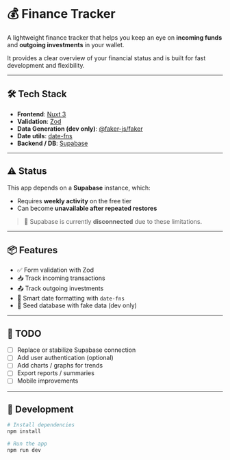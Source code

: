 # 💰 Finance Tracker

A lightweight finance tracker that helps you keep an eye on **incoming funds** and **outgoing investments** in your wallet.

It provides a clear overview of your financial status and is built for fast development and flexibility.

---

## 🛠️ Tech Stack

- **Frontend**: [Nuxt 3](https://nuxt.com/)
- **Validation**: [Zod](https://zod.dev/)
- **Data Generation (dev only)**: [@faker-js/faker](https://github.com/faker-js/faker)
- **Date utils**: [date-fns](https://date-fns.org/)
- **Backend / DB**: [Supabase](https://supabase.com/)

---

## ⚠️ Status

This app depends on a **Supabase** instance, which:
- Requires **weekly activity** on the free tier
- Can become **unavailable after repeated restores**

> 📛 Supabase is currently **disconnected** due to these limitations.

---

## 📦 Features

- ✅ Form validation with Zod  
- 📥 Track incoming transactions  
- 📤 Track outgoing investments  
- 📆 Smart date formatting with `date-fns`  
- 🧪 Seed database with fake data (dev only)

---

## 🚧 TODO

- [ ] Replace or stabilize Supabase connection  
- [ ] Add user authentication (optional)  
- [ ] Add charts / graphs for trends  
- [ ] Export reports / summaries  
- [ ] Mobile improvements  

---

## 🧪 Development

```bash
# Install dependencies
npm install

# Run the app
npm run dev
